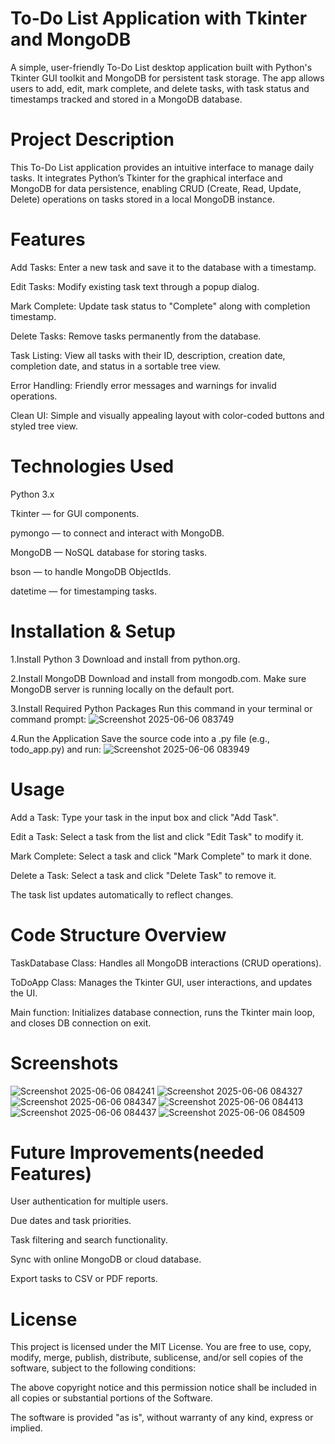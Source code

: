 # To-Do List Application with Tkinter and MongoDB
A simple, user-friendly To-Do List desktop application built with Python's Tkinter GUI toolkit and MongoDB for persistent task storage. The app allows users to add, edit, mark complete, and delete tasks, with task status and timestamps tracked and stored in a MongoDB database.

# Project Description
This To-Do List application provides an intuitive interface to manage daily tasks. It integrates Python’s Tkinter for the graphical interface and MongoDB for data persistence, enabling CRUD (Create, Read, Update, Delete) operations on tasks stored in a local MongoDB instance.

# Features
Add Tasks: Enter a new task and save it to the database with a timestamp.

Edit Tasks: Modify existing task text through a popup dialog.

Mark Complete: Update task status to "Complete" along with completion timestamp.

Delete Tasks: Remove tasks permanently from the database.

Task Listing: View all tasks with their ID, description, creation date, completion date, and status in a sortable tree view.

Error Handling: Friendly error messages and warnings for invalid operations.

Clean UI: Simple and visually appealing layout with color-coded buttons and styled tree view.

# Technologies Used
Python 3.x

Tkinter — for GUI components.

pymongo — to connect and interact with MongoDB.

MongoDB — NoSQL database for storing tasks.

bson — to handle MongoDB ObjectIds.

datetime — for timestamping tasks.

# Installation & Setup
1.Install Python 3
Download and install from python.org.

2.Install MongoDB
Download and install from mongodb.com.
Make sure MongoDB server is running locally on the default port.

3.Install Required Python Packages
Run this command in your terminal or command prompt:
![Screenshot 2025-06-06 083749](https://github.com/user-attachments/assets/d59d7e29-30b2-4248-b994-ce2df98b6683)

4.Run the Application
Save the source code into a .py file (e.g., todo_app.py) and run:
![Screenshot 2025-06-06 083949](https://github.com/user-attachments/assets/5c868aaf-dd37-40b5-8bbc-c7dccc97dd1c)

# Usage
Add a Task: Type your task in the input box and click "Add Task".

Edit a Task: Select a task from the list and click "Edit Task" to modify it.

Mark Complete: Select a task and click "Mark Complete" to mark it done.

Delete a Task: Select a task and click "Delete Task" to remove it.

The task list updates automatically to reflect changes.

# Code Structure Overview
TaskDatabase Class: Handles all MongoDB interactions (CRUD operations).

ToDoApp Class: Manages the Tkinter GUI, user interactions, and updates the UI.

Main function: Initializes database connection, runs the Tkinter main loop, and closes DB connection on exit.

# Screenshots
![Screenshot 2025-06-06 084241](https://github.com/user-attachments/assets/0d9bff28-5764-414f-a156-bbd8f3fa6a38)
![Screenshot 2025-06-06 084327](https://github.com/user-attachments/assets/37f9d487-3ef8-43ee-be51-eb1df2f13631)
![Screenshot 2025-06-06 084347](https://github.com/user-attachments/assets/bddde559-9744-4ed5-ac77-a350fcd19d79)
![Screenshot 2025-06-06 084413](https://github.com/user-attachments/assets/abebf82c-8f7d-4fe7-9f3e-3191c7d32d98)
![Screenshot 2025-06-06 084437](https://github.com/user-attachments/assets/b0e6a4c2-ef19-45e1-9de0-27d0404cf643)
![Screenshot 2025-06-06 084509](https://github.com/user-attachments/assets/ed789455-b6cb-42c3-8e88-41b7ed7009b7)


# Future Improvements(needed Features)
User authentication for multiple users.

Due dates and task priorities.

Task filtering and search functionality.

Sync with online MongoDB or cloud database.

Export tasks to CSV or PDF reports.

# License
This project is licensed under the MIT License.
You are free to use, copy, modify, merge, publish, distribute, sublicense, and/or sell copies of the software, subject to the following conditions:

The above copyright notice and this permission notice shall be included in all copies or substantial portions of the Software.

The software is provided "as is", without warranty of any kind, express or implied.
